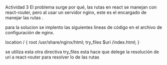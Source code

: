 Actividad 3
El problema surge por qué, las rutas en react se manejan con react-router, pero al usar un servidor nginx, este es el encargado de manejar las rutas .

para la solucion se implento las siguientes lineas de código en el archivo de configuración de nginx.

location / { root /usr/share/nginx/html; try_files $uri /index.html; }

se utiliza esta otra directiva try_files esta hace que delege la resolución de uri a react-router para resolver lo de las rutas